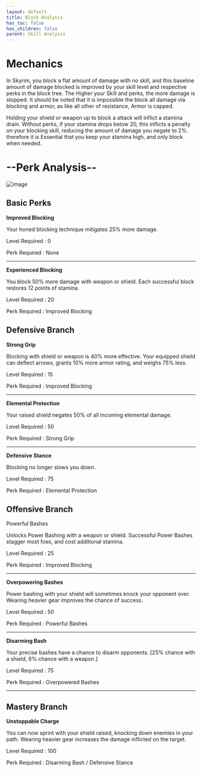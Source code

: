 ```yaml
---
layout: default
title: Block Analysis
has_toc: false
has_children: false
parent: Skill Analysis
---
```


# Mechanics

In Skyrim, you block a flat amount of damage with no skill, and this baseline amount of damage blocked is improved by your skill level and respective perks in the block tree. The Higher your Skill and perks, the more damage is stopped. It should be noted that it is impossible the block all damage via blocking and armor, as like all other of resistance, Armor is capped. 

Holding your shield or weapon up to block a attack will inflict a stamina drain. Without perks, if your stamina drops below 20, this inflicts a penalty on your blocking skill, reducing the amount of damage you negate to 2%. therefore it is Essential that you keep your stamina high, and only block when needed. 

# --Perk Analysis--
![image](https://user-images.githubusercontent.com/26418143/157915747-b1f8ab81-743e-4caa-a7c3-9d8d48645087.png)

## Basic Perks

**Improved Blocking** 

Your honed blocking technique mitigates 25% more damage.

Level Required : 0

Perk Required : None

---

**Experienced Blocking** 

You block 50% more damage with weapon or shield. Each successful block restores 12 points of stamina. 

Level Required : 20

Perk Required : Improved Blocking


## Defensive Branch

**Strong Grip**

Blocking with shield or weapon is 40% more effective. Your equipped shield can deflect arrows, grants 10% more armor rating, and weighs 75% less.

Level Required : 15

Perk Required : Improved Blocking

---

**Elemental Protection**

Your raised shield negates 50% of all incoming elemental damage.

Level Required : 50

Perk Required : Strong Grip

---

**Defensive Stance**

Blocking no longer slows you down.

Level Required : 75

Perk Required : Elemental Protection


## Offensive Branch

Powerful Bashes 

Unlocks Power Bashing with a weapon or shield. Successful Power Bashes stagger most foes, and cost additional stamina.

Level Required : 25

Perk Required : Improved Blocking

---

**Overpowering Bashes** 

Power bashing with your shield will sometimes knock your opponent over. Wearing heavier gear improves the chance of success.

Level Required : 50

Perk Required : Powerful Bashes

---

**Disarming Bash** 

Your precise bashes have a chance to disarm opponents. [25% chance with a shield, 6% chance with a weapon.]

Level Required : 75

Perk Required : Overpowered Bashes

---

## Mastery Branch

**Unstoppable Charge**

You can now sprint with your shield raised, knocking down enemies in your path. Wearing heavier gear increases the damage inflicted on the target.

Level Required : 100

Perk Required : Disarming Bash / Defensive Stance

